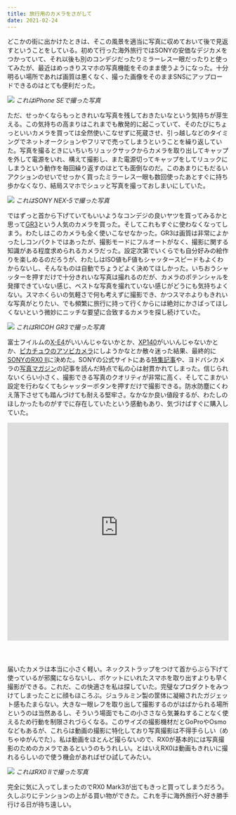 ```yaml
---
title: 旅行用のカメラをさがして
date: 2021-02-24
---
```


どこかの街に出かけたときは、そこの風景を適当に写真に収めておいて後で見返すということをしている。初めて行った海外旅行ではSONYの安価なデジカメをつかっていて、それ以後も別のコンデジだったりミラーレス一眼だったりと使ってみたが、最近はめっきりスマホの写真機能をそのまま使うようになった。十分明るい場所であれば画質は悪くなく、撮った画像をそのままSNSにアップロードできるのはとても便利だった。

![](https://photos.smugmug.com/photos/i-7dT2fSN/0/213339e0/X4/i-7dT2fSN-X4.jpg)
*これはiPhone SEで撮った写真*

ただ、せっかくならもっときれいな写真を残しておきたいなという気持ちが芽生える。この気持ちの高まりはこれまでも散発的に起こっていて、そのたびにちょっといいカメラを買っては全然使いこなせずに死蔵させ、引っ越しなどのタイミングでネットオークションやフリマで売ってしまうということを繰り返していた。写真を撮るときにいちいちリュックサックからカメラを取り出してキャップを外して電源をいれ、構えて撮影し、また電源切ってキャップをしてリュックにしまうという動作を毎回繰り返すのはとても面倒なのだ。このあまりにもだるいアクションのせいでせっかく買ったミラーレス一眼も数回使ったあとすぐに持ち歩かなくなり、結局スマホでシュッと写真を撮っておしまいにしていた。

![](https://photos.smugmug.com/photos/i-v3dBKg7/0/bd9465b0/X4/i-v3dBKg7-X4.jpg)
*これはSONY NEX-5で撮った写真*

ではずっと首から下げていてもいいようなコンデジの良いヤツを買ってみるかと思って[GR3](http://www.ricoh-imaging.co.jp/japan/products/gr-3/)という人気のカメラを買った。そしてこれもすぐに使わなくなってしまう。わたしはこのカメラも全く使いこなせなかった。GR3は画質は非常によかったしコンパクトではあったが、撮影モードにフルオートがなく、撮影に関する知識がある程度求められるカメラだった。設定次第でいくらでも自分好みの絵作りを楽しめるのだろうが、わたしはISO値もF値もシャッタースピードもよくわからないし、そんなものは自動でちょうどよく決めてほしかった。いちおうシャッターを押すだけで十分きれいな写真は撮れるのだが、カメラのポテンシャルを発揮できていない感じ、ベストな写真を撮れていない感じがどうにも気持ちよくない。スマホくらいの気軽さで何も考えずに撮影でき、かつスマホよりもきれいな写真がとりたい、でも頻繁に旅行に持って行くからには絶対にかさばってほしくないという微妙にニッチな要望に合致するカメラを探し続けていた。

![](https://photos.smugmug.com/photos/i-M6H3gGw/0/be3a835f/X4/i-M6H3gGw-X4.jpg)
*これはRICOH GR3で撮った写真*

富士フイルムの[X-E4](https://dc.watch.impress.co.jp/docs/review/newproduct/1301748.html)がいいんじゃないかとか、[XP140](https://fujifilm-x.com/ja-jp/products/cameras/xp140/)がいいんじゃないかとか、[ピカチュウのアソビカメラ](https://cweb.canon.jp/camera/dcam/inspicrec/pika/)にしようかなとか散々迷った結果、最終的に[SONYのRX0 II](https://www.sony.jp/cyber-shot/products/DSC-RX0M2/)に決めた。SONYの公式サイトにある[特集記事](https://www.sony.jp/cyber-shot/rx_tcc/rx0_creatorsvoice/page03.html)や、ヨドバシカメラの[写真マガジン](http://photo.yodobashi.com/sony/camera/rx0m2/)の記事を読んだ時点で私の心は射貫かれてしまった。信じられないくらい小さく、撮影できる写真のクオリティが非常に高く、そしてこまかい設定を行わなくてもシャッターボタンを押すだけで撮影できる。防水防塵にくわえ落下させても踏んづけても耐える堅牢さ。なかなか良い値段するが、わたしのほしかったものがすでに存在していたという感動もあり、気づけばすぐに購入していた。

<iframe width="100%" height="496" src="https://www.youtube-nocookie.com/embed/suQCw0NyBiA?controls=0" frameborder="0" style="margin-bottom: 40px;" allow="accelerometer; autoplay; clipboard-write; encrypted-media; gyroscope; picture-in-picture" allowfullscreen></iframe>

届いたカメラは本当に小さく軽い。ネックストラップをつけて首からぶら下げて使っているが邪魔にならないし、ポケットにいれたスマホを取り出すよりも早く撮影ができる。これだ、この快適さを私は探していた。完璧なプロダクトをみつけてしまったことに顔もほころぶ。ジュラルミン製の筐体に凝縮されたガジェット感もたまらない。大きな一眼レフを取り出して撮影するのがはばかられる場所というのは当然あるし、そういう場面でもこの小ささなら気兼ねすることなく使えるため行動を制限されづらくなる。このサイズの撮影機材だとGoProやOsmoなどもあるが、これらは動画の撮影に特化しており写真撮影は不得手らしい（めちゃゆがんでた）。私は動画をほとんど撮らないので、RX0が基本的には写真撮影のためのカメラであるというのもうれしい。とはいえRX0は動画もきれいに撮れるらしいので使う機会があればぜひ試してみたい。

![](https://photos.smugmug.com/photos/i-wxDvtR9/0/8b5103a8/X4/i-wxDvtR9-X4.jpg)
*これはRX0 IIで撮った写真*

完全に気に入ってしまったのでRX0 Mark3が出てもきっと買ってしまうだろう。久しぶりにテンションの上がる買い物ができた。これを手に海外旅行へ好き勝手行ける日が待ち遠しい。
